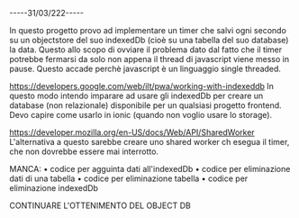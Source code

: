 
-----31/03/222-----

In questo progetto provo ad implementare un timer che salvi ogni secondo
su un objectstore del suo indexedDb (cioè su una tabella del suo database)
la data. Questo allo scopo di ovviare il problema dato dal fatto che 
il timer potrebbe fermarsi da solo non appena il thread di javascript viene messo in pause. 
Questo accade perchè javascript è un linguaggio single threaded.

https://developers.google.com/web/ilt/pwa/working-with-indexeddb
In questo modo intendo imparare ad usare gli indexedDb per creare un database 
(non relazionale) disponibile per un qualsiasi progetto frontend. 
Devo capire come usarlo in ionic (quando non voglio usare lo storage).

https://developer.mozilla.org/en-US/docs/Web/API/SharedWorker
L'alternativa a questo sarebbe creare uno shared worker ch esegua 
il timer, che non dovrebbe essere mai interrotto.

MANCA: 
 • codice per agguinta dati all'indexedDb
 • codice per eliminazione dati di una tabella
 • codice per eliminazione tabella 
 • codice per eliminazione indexedDb 

CONTINUARE L'OTTENIMENTO DEL OBJECT DB